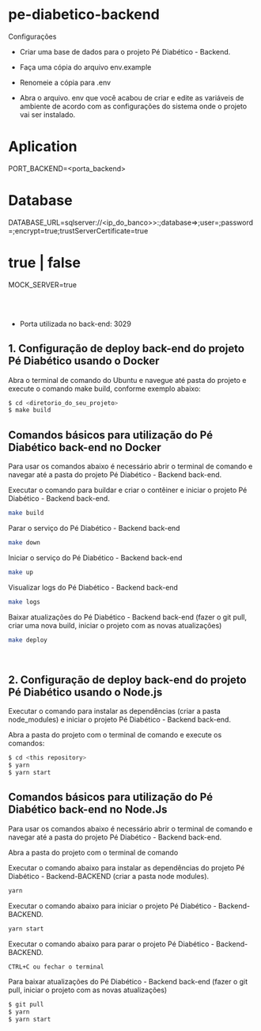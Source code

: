 # pe-diabetico-backend

Configurações

- Criar uma base de dados para o projeto Pé Diabético - Backend.

- Faça uma cópia do arquivo env.example

- Renomeie a cópia para .env

- Abra o arquivo. env que você acabou de criar e edite as variáveis de ambiente de acordo com as configurações do sistema onde o projeto vai ser instalado.

# Aplication

PORT_BACKEND=<porta_backend>

# Database

DATABASE_URL=sqlserver://<ip_do_banco>>:<port>;database=<db>>;user=<usuario>;password=<senha>;encrypt=true;trustServerCertificate=true

# true | false

MOCK_SERVER=true

<br /><br />

- Porta utilizada no back-end: 3029

## 1. Configuração de deploy back-end do projeto Pé Diabético usando o Docker

Abra o terminal de comando do Ubuntu e navegue até pasta do projeto e execute o comando make build, conforme exemplo abaixo:

```sh
$ cd <diretorio_do_seu_projeto>
$ make build
```

## Comandos básicos para utilização do Pé Diabético back-end no Docker

Para usar os comandos abaixo é necessário abrir o terminal de comando e navegar até a pasta do projeto Pé Diabético - Backend back-end.

Executar o comando para buildar e criar o contêiner e iniciar o projeto Pé Diabético - Backend back-end.

```sh
make build
```

Parar o serviço do Pé Diabético - Backend back-end

```sh
make down

```

Iniciar o serviço do Pé Diabético - Backend back-end

```sh
make up
```

Visualizar logs do Pé Diabético - Backend back-end

```sh
make logs
```

Baixar atualizações do Pé Diabético - Backend back-end (fazer o git pull, criar uma nova build, iniciar o projeto com as novas atualizações)

```sh
make deploy
```

<br>

## 2. Configuração de deploy back-end do projeto Pé Diabético usando o Node.js

Executar o comando para instalar as dependências (criar a pasta node_modules) e iniciar o projeto Pé Diabético - Backend back-end.

Abra a pasta do projeto com o terminal de comando e execute os comandos:

```sh
$ cd <this repository>
$ yarn
$ yarn start
```

## Comandos básicos para utilização do Pé Diabético back-end no Node.Js

Para usar os comandos abaixo é necessário abrir o terminal de comando e navegar até a pasta do projeto Pé Diabético - Backend back-end.

Abra a pasta do projeto com o terminal de comando

Executar o comando abaixo para instalar as dependências do projeto Pé Diabético - Backend-BACKEND (criar a pasta node modules).

```sh
yarn
```

Executar o comando abaixo para iniciar o projeto Pé Diabético - Backend-BACKEND.

```sh
yarn start
```

Executar o comando abaixo para parar o projeto Pé Diabético - Backend-BACKEND.

```sh
CTRL+C ou fechar o terminal
```

Para baixar atualizações do Pé Diabético - Backend back-end (fazer o git pull, iniciar o projeto com as novas atualizações)

```sh
$ git pull
$ yarn
$ yarn start
```

